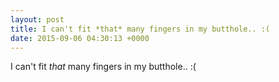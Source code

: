 ```yaml
---
layout: post
title: I can't fit *that* many fingers in my butthole.. :(
date: 2015-09-06 04:30:13 +0000
---
```


I can't fit *that* many fingers in my butthole.. :(

